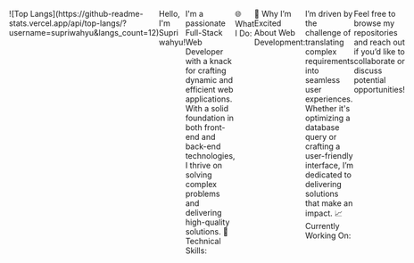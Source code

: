 <div style="display: flex; justify-content: center;">
  <p>
  ![Top Langs](https://github-readme-stats.vercel.app/api/top-langs/?username=supriwahyu&langs_count=12)
  <p/>
  <p>
  Hello, I'm Supri wahyu!

I'm a passionate Full-Stack Web Developer with a knack for crafting dynamic and efficient web applications. With a solid foundation in both front-end and back-end technologies, I thrive on solving complex problems and delivering high-quality solutions.
🔧 Technical Skills:

    Languages: PHP, JavaScript
    Databases: MongoDB, MySQL
    DevOps: Experienced in continuous integration, deployment pipelines, and server management.
    Operating Systems: Proficient with Ubuntu and adept at writing Bash scripts to automate tasks and streamline workflows.

🌐 What I Do:

    Front-End Development: Building engaging and responsive user interfaces using JavaScript frameworks and libraries.
    Back-End Development: Designing robust server-side logic and APIs with PHP, integrating with both MongoDB and MySQL databases.
    DevOps: Managing deployment processes, ensuring high availability, and optimizing performance with hands-on experience in server administration.

🚀 Why I’m Excited About Web Development:

I’m driven by the challenge of translating complex requirements into seamless user experiences. Whether it's optimizing a database query or crafting a user-friendly interface, I’m dedicated to delivering solutions that make an impact.
📈 Currently Working On:

    Enhancing my DevOps skills with advanced automation techniques.
    Exploring the latest trends in web technologies and incorporating them into my projects.

Feel free to browse my repositories and reach out if you’d like to collaborate or discuss potential opportunities!
  </p>
</div>
